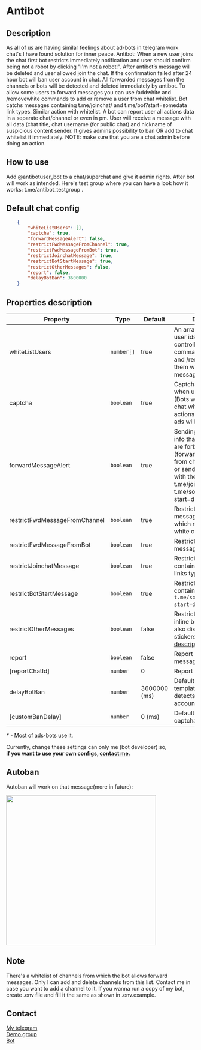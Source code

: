 # Antibot

## Description

As all of us are having similar feelings about ad-bots in telegram work chat's I have found solution for  inner peace. 
Antibot:
When a new user joins the chat first bot restricts immediately notification and user should confirm being not a robot by clicking "I'm not a robot!". After antibot’s message will be deleted and user allowed join the chat. If the confirmation failed after 24 hour bot will ban user account in chat.
All forwarded messages from the channels or bots will be detected and deleted immediately by antibot. To allow some users to forward messages you can use /addwhite and /removewhite commands to add or remove a user from chat whitelist.
Bot catchs messages containing  t.me/joinchat/<random-chat-id> and t.me/<bot-username>bot?start=somedata link types. Similar action with whitelist.
A bot can report user all actions data in a separate chat/channel or even in pm. User will receive a message with all data (chat title, chat username (for public chat) and nickname of suspicious content sender. It gives admins possibility to ban OR add to chat whitelist it immediately. 
NOTE: make sure that you are a chat admin before doing an action. 

## How to use

Add @antibotuser_bot to a chat/superchat and give it admin rights. After bot will work as intended.
Here's test group where you can have a look how it works: t.me/antibot_testgroup .

## Default chat config

```json
    {
        "whiteListUsers": [],
        "captcha": true,
        "forwardMessageAlert": false,
        "restrictFwdMessageFromChannel": true,
        "restrictFwdMessageFromBot": true,
        "restrictJoinchatMessage": true,
        "restrictBotStartMessage": true,
        "restrictOtherMessages": false,
        "report": false,
        "delayBotBan": 3600000
    }
```

## Properties description

| Property | Type | Default | Description |  
| - | - | - | - |
| whiteListUsers | `number[]` | true |An array of whitelisted user ids. Can be controlled with commands /addwhite and /removewhite (Use them with reply on user message). |  
| captcha | `boolean` | true | Captcha feature is used  when user join chat. (Bots  which just join chat without any other actions except sending ads will be banned). |
| forwardMessageAlert | `boolean` | true | Sending message with info that some actions are forbidden in this chat (forwarding message from channel, from bot or sending message with these links type: t.me/joinchat and t.me/somebotusername?start=data) |
| restrictFwdMessageFromChannel | `boolean` | true | Restrict forwarding message from channels which not located in white channels list. _*_|
| restrictFwdMessageFromBot | `boolean` | true | Restrict forwarding message from bots. |
| restrictJoinchatMessage | `boolean` | true | Restrict messages which contains `t.me/joinchat` links type. _*_ |
| restrictBotStartMessage | `boolean` | true | Restrict messages which contains `t.me/somebotusername?start=data` links type. _*_ |
| restrictOtherMessages | `boolean` | false | Restrict messages from inline bots. (Yes, it will also disable gifs, stickers and games. [Full description](https://core.telegram.org/bots/api#restrictchatmember).) |
| report | `boolean` | false | Report suspicious messages to report chat. |
| [reportChatId] | `number` | 0 | Report chat id |
| delayBotBan | `number` | 3600000 (ms) | Default ban delay if template detector detects bot-like account. |
| [customBanDelay] | `number` | 0 (ms) | Default ban delay for captcha. |

_*_ - Most of ads-bots use it.

Currently, change these settings can only me (bot developer) so,  
**if you want to use your own configs, [contact me.](#contact)**

## Autoban 

Autoban will work on that message(more in future):

<img src='https://i.imgur.com/AdO1apG.png' width='400px' height='auto'>

## Note

There's a whitelist of channels from which the bot allows forward messages. 
Only I can add and delete channels from this list. Contact me in case you want to add a channel to it.
If you wanna run a copy of my bot, create .env file and fill it the same as shown in .env.example.

## Contact

[My telegram](https://t.me/ejnshtein)  
[Demo group](https://t.me/antibot_testgroup)  
[Bot](https://t.me/antibotuser_bot)
